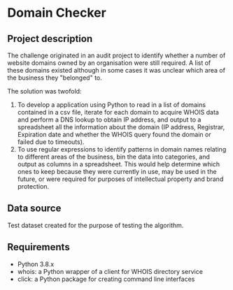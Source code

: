 # Domain Checker

## Project description

The challenge originated in an audit project to identify whether a number of website domains owned by an organisation were still required. A list of these domains existed although in some cases it was unclear which area of the business they "belonged" to. 

The solution was twofold:

1. To develop a application using Python to read in a list of domains contained in a csv file, iterate for each domain to acquire WHOIS data and perform a DNS lookup to obtain IP address, and output to a spreadsheet all the information about the domain (IP address, Registrar, Expiration date and whether the WHOIS query found the domain or failed due to timeouts).
2. To use regular expressions to identify patterns in domain names relating to different areas of the business, bin the data into categories, and output as columns in a spreadsheet. This would help determine which ones to keep because they were currently in use, may be used in the future, or were required for purposes of intellectual property and brand protection.

## Data source

Test dataset created for the purpose of testing the algorithm. 

## Requirements

* Python 3.8.x
* whois: a Python wrapper of a client for WHOIS directory service
* click: a Python package for creating command line interfaces
